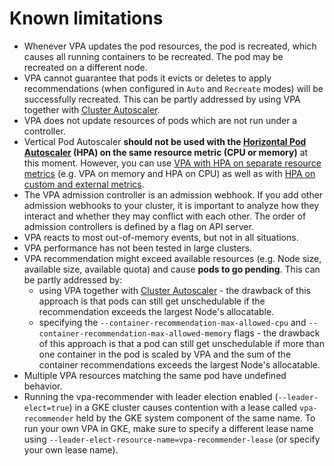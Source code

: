 # Known limitations

- Whenever VPA updates the pod resources, the pod is recreated, which causes all
  running containers to be recreated. The pod may be recreated on a different
  node.
- VPA cannot guarantee that pods it evicts or deletes to apply recommendations
  (when configured in `Auto` and `Recreate` modes) will be successfully
  recreated. This can be partly
  addressed by using VPA together with [Cluster Autoscaler](https://github.com/kubernetes/autoscaler/blob/master/cluster-autoscaler/FAQ.md#basics).
- VPA does not update resources of pods which are not run under a controller.
- Vertical Pod Autoscaler **should not be used with the [Horizontal Pod
  Autoscaler](https://kubernetes.io/docs/tasks/run-application/horizontal-pod-autoscale/#support-for-resource-metrics)
  (HPA) on the same resource metric (CPU or memory)** at this moment. However, you can use [VPA with
  HPA on separate resource metrics](https://github.com/kubernetes/autoscaler/issues/6247) (e.g. VPA
  on memory and HPA on CPU) as well as with [HPA on custom and external
  metrics](https://kubernetes.io/docs/tasks/run-application/horizontal-pod-autoscale/#scaling-on-custom-metrics).
- The VPA admission controller is an admission webhook. If you add other admission webhooks
  to your cluster, it is important to analyze how they interact and whether they may conflict
  with each other. The order of admission controllers is defined by a flag on API server.
- VPA reacts to most out-of-memory events, but not in all situations.
- VPA performance has not been tested in large clusters.
- VPA recommendation might exceed available resources (e.g. Node size, available
  size, available quota) and cause **pods to go pending**. This can be partly
  addressed by:
  * using VPA together with [Cluster Autoscaler](https://github.com/kubernetes/autoscaler/blob/master/cluster-autoscaler/FAQ.md#basics) - the drawback of this approach is that pods can still get unschedulable if the recommendation exceeds the largest Node's allocatable.
  * specifying the `--container-recommendation-max-allowed-cpu` and `--container-recommendation-max-allowed-memory` flags - the drawback of this approach is that a pod can still get unschedulable if more than one container in the pod is scaled by VPA and the sum of the container recommendations exceeds the largest Node's allocatable.
- Multiple VPA resources matching the same pod have undefined behavior.
- Running the vpa-recommender with leader election enabled (`--leader-elect=true`) in a GKE cluster
  causes contention with a lease called `vpa-recommender` held by the GKE system component of the
  same name. To run your own VPA in GKE, make sure to specify a different lease name using
  `--leader-elect-resource-name=vpa-recommender-lease` (or specify your own lease name).
